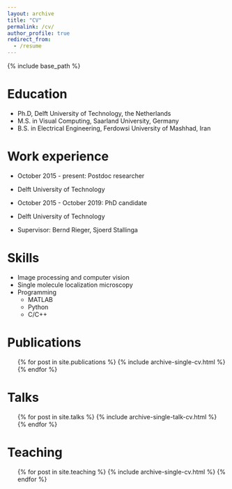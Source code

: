 ```yaml
---
layout: archive
title: "CV"
permalink: /cv/
author_profile: true
redirect_from:
  - /resume
---
```


{% include base_path %}

Education
======
* Ph.D, Delft University of Technology, the Netherlands
* M.S. in Visual Computing, Saarland University, Germany 
* B.S. in Electrical Engineering, Ferdowsi University of Mashhad, Iran


Work experience
======
*  October 2015 - present: Postdoc researcher
  * Delft University of Technology

*  October 2015 - October 2019: PhD candidate
  * Delft University of Technology
  * Supervisor: Bernd Rieger, Sjoerd Stallinga
  
Skills
======
* Image processing and computer vision
* Single molecule localization microscopy
* Programming  
  * MATLAB
  * Python
  * C/C++

Publications
======
  <ul>{% for post in site.publications %}
    {% include archive-single-cv.html %}
  {% endfor %}</ul>
  
Talks
======
  <ul>{% for post in site.talks %}
    {% include archive-single-talk-cv.html %}
  {% endfor %}</ul>
  
Teaching
======
  <ul>{% for post in site.teaching %}
    {% include archive-single-cv.html %}
  {% endfor %}</ul>
  
